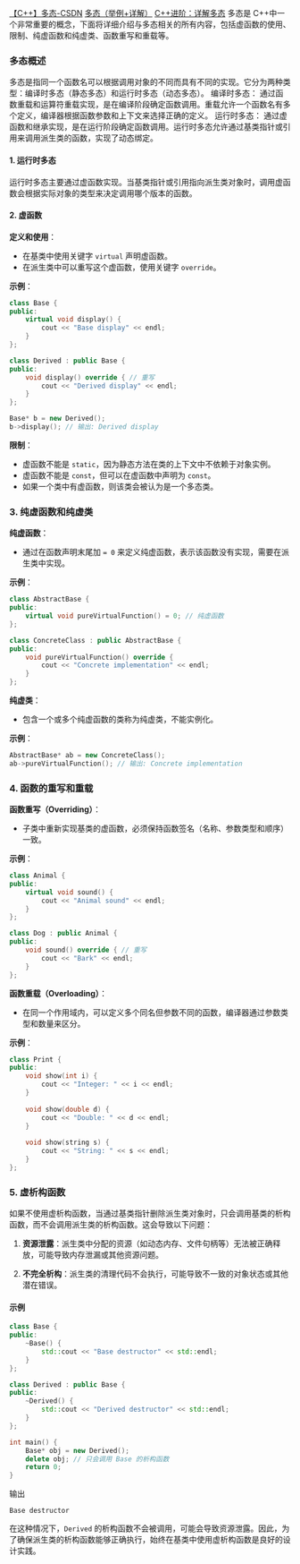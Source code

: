 [【C++】多态-CSDN](https://blog.csdn.net/weixin_67596609/article/details/131839669)
[多态（举例+详解）](https://blog.csdn.net/weixin_67596609/article/details/131839669)
[C++进阶：详解多态](https://blog.csdn.net/qq_74415153/article/details/136761841)
多态是 C++中一个非常重要的概念，下面将详细介绍与多态相关的所有内容，包括虚函数的使用、限制、纯虚函数和纯虚类、函数重写和重载等。

### 多态概述
多态是指同一个函数名可以根据调用对象的不同而具有不同的实现。它分为两种类型：编译时多态（静态多态）和运行时多态（动态多态）。
编译时多态： 通过函数重载和运算符重载实现，是在编译阶段确定函数调用。重载允许一个函数名有多个定义，编译器根据函数参数和上下文来选择正确的定义。
运行时多态： 通过虚函数和继承实现，是在运行阶段确定函数调用。运行时多态允许通过基类指针或引用来调用派生类的函数，实现了动态绑定。


#### 1. 运行时多态

运行时多态主要通过虚函数实现。当基类指针或引用指向派生类对象时，调用虚函数会根据实际对象的类型来决定调用哪个版本的函数。

#### 2. 虚函数

**定义和使用**：
- 在基类中使用关键字 `virtual` 声明虚函数。
- 在派生类中可以重写这个虚函数，使用关键字 `override`。

**示例**：

```cpp
class Base {
public:
    virtual void display() {
        cout << "Base display" << endl;
    }
};

class Derived : public Base {
public:
    void display() override { // 重写
        cout << "Derived display" << endl;
    }
};

Base* b = new Derived();
b->display(); // 输出: Derived display
```

**限制**：
- 虚函数不能是 `static`，因为静态方法在类的上下文中不依赖于对象实例。
- 虚函数不能是 `const`，但可以在虚函数中声明为 `const`。
- 如果一个类中有虚函数，则该类会被认为是一个多态类。

### 3. 纯虚函数和纯虚类

**纯虚函数**：
- 通过在函数声明末尾加 `= 0` 来定义纯虚函数，表示该函数没有实现，需要在派生类中实现。

**示例**：

```cpp
class AbstractBase {
public:
    virtual void pureVirtualFunction() = 0; // 纯虚函数
};

class ConcreteClass : public AbstractBase {
public:
    void pureVirtualFunction() override {
        cout << "Concrete implementation" << endl;
    }
};
```

**纯虚类**：
- 包含一个或多个纯虚函数的类称为纯虚类，不能实例化。

**示例**：

```cpp
AbstractBase* ab = new ConcreteClass();
ab->pureVirtualFunction(); // 输出: Concrete implementation
```

### 4. 函数的重写和重载

**函数重写（Overriding）**：
- 子类中重新实现基类的虚函数，必须保持函数签名（名称、参数类型和顺序）一致。

**示例**：

```cpp
class Animal {
public:
    virtual void sound() {
        cout << "Animal sound" << endl;
    }
};

class Dog : public Animal {
public:
    void sound() override { // 重写
        cout << "Bark" << endl;
    }
};
```

**函数重载（Overloading）**：
- 在同一个作用域内，可以定义多个同名但参数不同的函数，编译器通过参数类型和数量来区分。

**示例**：

```cpp
class Print {
public:
    void show(int i) {
        cout << "Integer: " << i << endl;
    }
    
    void show(double d) {
        cout << "Double: " << d << endl;
    }
    
    void show(string s) {
        cout << "String: " << s << endl;
    }
};
```

### 5. 虚析构函数
如果不使用虚析构函数，当通过基类指针删除派生类对象时，只会调用基类的析构函数，而不会调用派生类的析构函数。这会导致以下问题：

1. **资源泄露**：派生类中分配的资源（如动态内存、文件句柄等）无法被正确释放，可能导致内存泄漏或其他资源问题。

2. **不完全析构**：派生类的清理代码不会执行，可能导致不一致的对象状态或其他潜在错误。

#### 示例

```cpp
class Base {
public:
    ~Base() {
        std::cout << "Base destructor" << std::endl;
    }
};

class Derived : public Base {
public:
    ~Derived() {
        std::cout << "Derived destructor" << std::endl;
    }
};

int main() {
    Base* obj = new Derived();
    delete obj; // 只会调用 Base 的析构函数
    return 0;
}
```

输出

```
Base destructor
```

在这种情况下，`Derived` 的析构函数不会被调用，可能会导致资源泄露。因此，为了确保派生类的析构函数能够正确执行，始终在基类中使用虚析构函数是良好的设计实践。